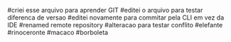 ﻿#criei esse arquivo para aprender GIT
#editei o arquivo para testar diferenca de versao
#editei novamente para commitar pela CLI em vez da IDE
#renamed remote repository
#alteracao para testar conflito
#elefante
#rinoceronte
#macaco
#borboleta